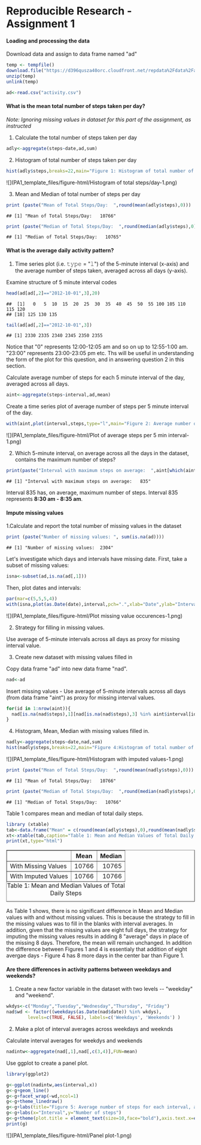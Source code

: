 # Reproducible Research - Assignment 1



#### Loading and processing the data

Download data and assign to data frame named "ad"


```r
temp <- tempfile()
download.file("https://d396qusza40orc.cloudfront.net/repdata%2Fdata%2Factivity.zip",temp)
unzip(temp)
unlink(temp)

ad<-read.csv("activity.csv")
```

#### What is the mean total number of steps taken per day?

*Note: Ignoring missing values in dataset for this part of the assignment, as instructed*

1.  Calculate the total number of steps taken per day


```r
adly<-aggregate(steps~date,ad,sum)
```

2. Histogram of total number of steps taken per day


```r
hist(adly$steps,breaks=22,main="Figure 1: Histogram of total number of steps per day \n (ignoring missing values)",xlab="Number of steps",ylim=c(0,12),xlim=c(0,25000),cex.main=0.8)
```

![](PA1_template_files/figure-html/Histogram of total steps/day-1.png)

3. Mean and Median of total number of steps per day


```r
print (paste("Mean of Total Steps/Day:  ",round(mean(adly$steps),0)))
```

```
## [1] "Mean of Total Steps/Day:   10766"
```

```r
print (paste("Median of Total Steps/Day:  ",round(median(adly$steps),0)))
```

```
## [1] "Median of Total Steps/Day:   10765"
```


#### What is the average daily activity pattern?

1.  Time series plot (i.e. 𝚝𝚢𝚙𝚎 = "𝚕") of the 5-minute interval (x-axis) and the average number of steps taken, averaged across all days (y-axis).

Examine structure of 5 minute interval codes


```r
head(ad[ad[,2]=="2012-10-01",3],20)
```

```
##  [1]   0   5  10  15  20  25  30  35  40  45  50  55 100 105 110 115 120
## [18] 125 130 135
```

```r
tail(ad[ad[,2]=="2012-10-01",3])
```

```
## [1] 2330 2335 2340 2345 2350 2355
```
Notice that "0" represents 12:00-12:05 am and so on up to 12:55-1:00 am.  "23:00" represents 23:00-23:05 pm etc.  Ths will be useful in understanding the form of the plot for this question, and in answering question 2 in this section.

Calculate average number of steps for each 5 minute interval of the day, averaged across all days.


```r
aint<-aggregate(steps~interval,ad,mean)
```

Create a time series plot of average number of steps per 5 minute interval of the day.


```r
with(aint,plot(interval,steps,type="l",main="Figure 2: Average number of steps by 5-minute interval",xlab="Interval",ylab="Average number of steps",cex.main=0.8))
```

![](PA1_template_files/figure-html/Plot of average steps per 5 min interval-1.png)

2.  Which 5-minute interval, on average across all the days in the dataset, contains the maximum number of steps?


```r
print(paste("Interval with maximum steps on average:  ",aint[which(aint[,2]==max(aint[,2])),1]))
```

```
## [1] "Interval with maximum steps on average:   835"
```
Interval 835 has, on average, maximum number of steps.  Interval 835 represents **8:30 am - 8:35 am**.


#### Impute missing values

1.Calculate and report the total number of missing values in the dataset


```r
print (paste("Number of missing values: ", sum(is.na(ad))))
```

```
## [1] "Number of missing values:  2304"
```
Let's investigate which days and intervals have missing date.  First, take a subset of missing values:


```r
isna<-subset(ad,is.na(ad[,1]))
```

Then, plot dates and intervals:


```r
par(mar=c(5,5,5,4))
with(isna,plot(as.Date(date),interval,pch=".",xlab="Date",ylab="Interval",main="Figure 3: Occurrence of Missing Values \n All missing values occur on 8 separate days \n 288 intervals a day times 8 days gives 2304 missing values",cex.main=0.8))
```

![](PA1_template_files/figure-html/Plot missing value occurences-1.png)


2. Strategy for filling in missing values.

Use average of 5-minute intervals across all days as proxy for missing interval value.

3.  Create new dataset with missing values filled in

Copy data frame "ad" into new data frame "nad".


```r
nad<-ad
```

Insert missing values - Use average of 5-minute intervals across all days (from data frame "aint") as proxy for missing interval values.


```r
for(id in 1:nrow(aint)){
  nad[is.na(nad$steps),1][nad[is.na(nad$steps),3] %in% aint$interval[id]] <- aint$steps[id]
}
```

4. Histogram, Mean, Median with missing values filled in.


```r
nadly<-aggregate(steps~date,nad,sum)
hist(nadly$steps,breaks=22,main="Figure 4:Histogram of total number of steps per day \n (insert interval averages for missing values)",xlab="Number of steps",ylim=c(0,20),xlim=c(0,25000),cex.main=0.8)
```

![](PA1_template_files/figure-html/Histogram with imputed values-1.png)


```r
print (paste("Mean of Total Steps/Day:  ",round(mean(nadly$steps),0)))
```

```
## [1] "Mean of Total Steps/Day:   10766"
```

```r
print (paste("Median of Total Steps/Day:  ",round(median(nadly$steps),0)))
```

```
## [1] "Median of Total Steps/Day:   10766"
```

Table 1 compares mean and median of total daily steps.


```r
library (xtable)
tab<-data.frame("Mean" = c(round(mean(adly$steps),0),round(mean(nadly$steps),0)),"Median"=c(round(median(adly$steps),0),round(median(nadly$steps),0)),row.names=c("With Missing Values ","With Imputed Values "))
xt<-xtable(tab,caption="Table 1: Mean and Median Values of Total Daily Steps",auto=TRUE)
print(xt,type="html")
```

<!-- html table generated in R 3.2.3 by xtable 1.8-2 package -->
<!-- Sun Apr 10 00:21:16 2016 -->
<table border=1>
<caption align="bottom"> Table 1: Mean and Median Values of Total Daily Steps </caption>
<tr> <th>  </th> <th> Mean </th> <th> Median </th>  </tr>
  <tr> <td> With Missing Values  </td> <td align="right"> 10766 </td> <td align="right"> 10765 </td> </tr>
  <tr> <td> With Imputed Values  </td> <td align="right"> 10766 </td> <td align="right"> 10766 </td> </tr>
   </table>
As Table 1 shows, there is no significant difference in Mean and Median values with and without missing values.  This is because the strategy to fill in the missing values was to fill in the blanks with interval averages.  In addition, given that the missing values are eight full days, the strategy for imputing the missing values results in adding 8 "average" days in place of the missing 8 days.  Therefore, the mean will remain unchanged.  In addition the difference between Figures 1 and 4 is essentialy that addition of eight avergae days - Figure 4 has 8 more days in the center bar than Figure 1.

#### Are there differences in activity patterns between weekdays and weekends?

1. Create a new factor variable in the dataset with two levels -- "weekday" and "weekend".


```r
wkdys<-c("Monday","Tuesday","Wednesday","Thursday", "Friday")
nad$wd <- factor((weekdays(as.Date(nad$date)) %in% wkdys), 
        levels=c(TRUE, FALSE), labels=c('Weekdays', 'Weekends') )
```
2. Make a plot of interval averages across weekdays and weeknds

Calculate interval averages for weekdys and weekends


```r
nadintw<-aggregate(nad[,1],nad[,c(3,4)],FUN=mean)
```

Use ggplot to create a panel plot.


```r
library(ggplot2)

g<-ggplot(nadintw,aes(interval,x))
g<-g+geom_line()
g<-g+facet_wrap(~wd,ncol=1)
g<-g+theme_linedraw()
g<-g+labs(title="Figure 5: Average number of steps for each interval, averaged across weekdays and weekends")
g<-g+labs(x="Interval",y="Number of steps")
g<-g+theme(plot.title = element_text(size=10,face="bold"),axis.text.x=element_text(size=6),axis.text.y=element_text(size=6))
print(g)
```

![](PA1_template_files/figure-html/Panel plot-1.png)
